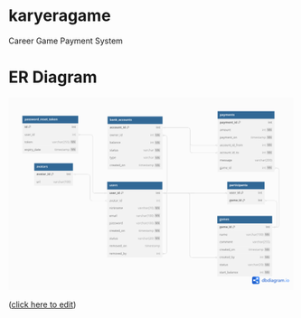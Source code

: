 # karyeragame

Career Game Payment System

# ER Diagram

![er-karyeragame.png](er-karyeragame.png)

([click here to edit](https://dbdiagram.io/d/65073ff902bd1c4a5ebbbf05))
